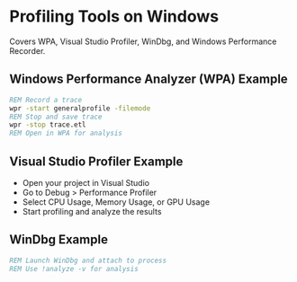 # Profiling Tools on Windows

Covers WPA, Visual Studio Profiler, WinDbg, and Windows Performance Recorder.

## Windows Performance Analyzer (WPA) Example
```bat
REM Record a trace
wpr -start generalprofile -filemode
REM Stop and save trace
wpr -stop trace.etl
REM Open in WPA for analysis
```

## Visual Studio Profiler Example
- Open your project in Visual Studio
- Go to Debug > Performance Profiler
- Select CPU Usage, Memory Usage, or GPU Usage
- Start profiling and analyze the results

## WinDbg Example
```bat
REM Launch WinDbg and attach to process
REM Use !analyze -v for analysis
```
